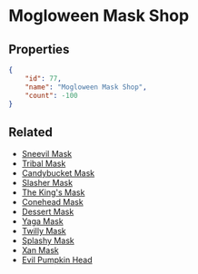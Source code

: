 # Mogloween Mask Shop

<no description available>

## Properties

```json
{
    "id": 77,
    "name": "Mogloween Mask Shop",
    "count": -100
}
```

## Related

- [Sneevil Mask](../items/1946-sneevil-mask.md)
- [Tribal Mask](../items/1947-tribal-mask.md)
- [Candybucket Mask](../items/1948-candybucket-mask.md)
- [Slasher Mask](../items/1950-slasher-mask.md)
- [The King's Mask](../items/1951-the-king-s-mask.md)
- [Conehead Mask](../items/1952-conehead-mask.md)
- [Dessert Mask](../items/1953-dessert-mask.md)
- [Yaga Mask](../items/1954-yaga-mask.md)
- [Twilly Mask](../items/1955-twilly-mask.md)
- [Splashy Mask](../items/1956-splashy-mask.md)
- [Xan Mask](../items/1957-xan-mask.md)
- [Evil Pumpkin Head](../items/1958-evil-pumpkin-head.md)

